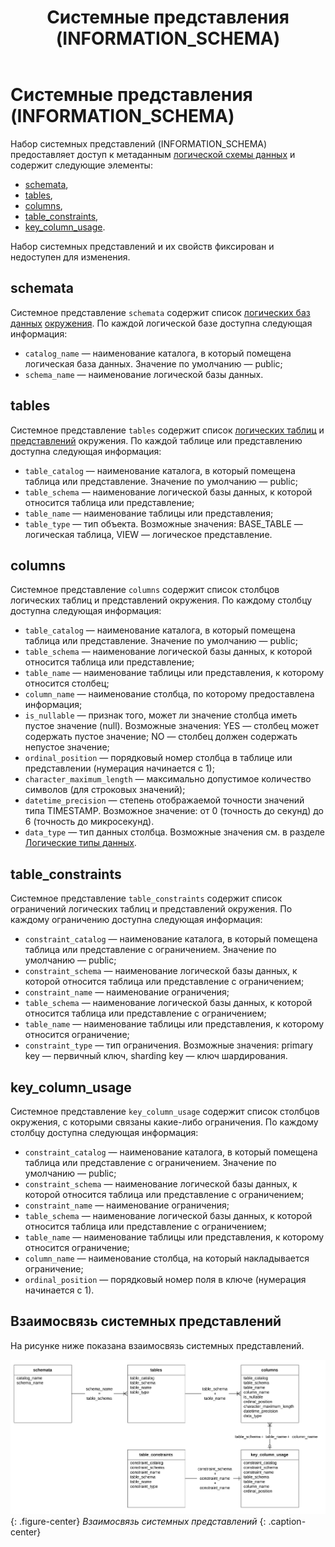 ﻿---
layout: default
title: Системные представления (INFORMATION_SCHEMA)
nav_order: 7
parent: Справочная информация
has_children: false
---

# Системные представления (INFORMATION_SCHEMA)

Набор системных представлений (INFORMATION_SCHEMA) предоставляет доступ к метаданным 
[логической схемы данных](../../Обзор_понятий_компонентов_и_связей/Основные_понятия/Логическая_схема_данных/Логическая_схема_данных.md) 
и содержит следующие элементы:
*   [schemata](#schemata),
*   [tables](#tables),
*   [columns](#columns),
*   [table_constraints](#table_constraints),
*   [key_column_usage](#key_column_usage).

Набор системных представлений и их свойств фиксирован и недоступен для изменения.

## schemata

Системное представление `schemata` содержит список [логических баз данных](../../Обзор_понятий_компонентов_и_связей/Основные_понятия/Логическая_база_данных/Логическая_база_данных.md) 
[окружения](../../Обзор_понятий_компонентов_и_связей/Основные_понятия/Окружение/Окружение.md). 
По каждой логической базе доступна следующая информация:
*   `catalog_name` — наименование каталога, в который помещена логическая база данных. Значение 
    по умолчанию — public;
*   `schema_name` — наименование логической базы данных.

## tables

Системное представление `tables` содержит список [логических таблиц](../../Обзор_понятий_компонентов_и_связей/Основные_понятия/Логическая_таблица/Логическая_таблица.md) 
и [представлений](../../Обзор_понятий_компонентов_и_связей/Основные_понятия/Логическое_представление/Логическое_представление.md) 
окружения. По каждой таблице или представлению доступна следующая информация:
*   `table_catalog` — наименование каталога, в который помещена таблица или представление. 
    Значение по умолчанию — public;
*   `table_schema` — наименование логической базы данных, к которой относится таблица или представление;
*   `table_name` — наименование таблицы или представления;
*   `table_type` — тип объекта. Возможные значения: BASE_TABLE — логическая таблица, VIEW — логическое 
    представление.

## columns

Системное представление `columns` содержит список столбцов логических таблиц и представлений окружения. 
По каждому столбцу доступна следующая информация:
*   `table_catalog` — наименование каталога, в который помещена таблица или представление. Значение 
    по умолчанию — public;
*   `table_schema` — наименование логической базы данных, к которой относится таблица или представление;
*   `table_name` — наименование таблицы или представления, к которому относится столбец;
*   `column_name` — наименование столбца, по которому предоставлена информация;
*   `is_nullable` — признак того, может ли значение столбца иметь пустое значение (null). Возможные 
    значения: YES — столбец может содержать пустое значение; NO — столбец должен содержать непустое 
    значение;
*   `ordinal_position` — порядковый номер столбца в таблице или представлении (нумерация начинается с 1);
*   `character_maximum_length` — максимально допустимое количество символов (для строковых значений);
*   `datetime_precision` — степень отображаемой точности значений типа TIMESTAMP. Возможное значение: 
    от 0 (точность до секунд) до 6 (точность до микросекунд).
*   `data_type` — тип данных столбца. Возможные значения см. в разделе [Логические типы данных](../Поддерживаемые_типы_данных/Логические_типы_данных/Логические_типы_данных.md).

## table_constraints

Системное представление `table_constraints` содержит список ограничений логических таблиц и представлений 
окружения. По каждому ограничению доступна следующая информация:
*   `constraint_catalog` — наименование каталога, в который помещена таблица или представление 
    с ограничением. Значение по умолчанию — public;
*   `constraint_schema` — наименование логической базы данных, к которой относится таблица или 
    представление с ограничением;
*   `constraint_name` — наименование ограничения;
*   `table_schema` — наименование логической базы данных, к которой относится таблица или представление 
    с ограничением;
*   `table_name` — наименование таблицы или представления, к которому относится ограничение;
*   `constraint_type` — тип ограничения. Возможные значения: primary key — первичный ключ, sharding key — 
    ключ шардирования.
    
## key_column_usage

Системное представление `key_column_usage` содержит список столбцов окружения, с которыми связаны 
какие-либо ограничения. По каждому столбцу доступна следующая информация:
*   `constraint_catalog` — наименование каталога, в который помещена таблица или представление 
    с ограничением. Значение по умолчанию — public;
*   `constraint_schema` — наименование логической базы данных, к которой относится таблица 
    или представление с ограничением;
*   `constraint_name` — наименование ограничения;
*   `table_schema` — наименование логической базы данных, к которой относится таблица или представление 
    с ограничением;
*   `table_name` — наименование таблицы или представления, к которому относится ограничение;
*   `column_name` — наименование столбца, на который накладывается ограничение;
*   `ordinal_position` — порядковый номер поля в ключе (нумерация начинается с 1).

## Взаимосвязь системных представлений

На рисунке ниже показана взаимосвязь системных представлений.

![](Связь_системных_представлений.svg)
{: .figure-center}
*Взаимосвязь системных представлений*
{: .caption-center}